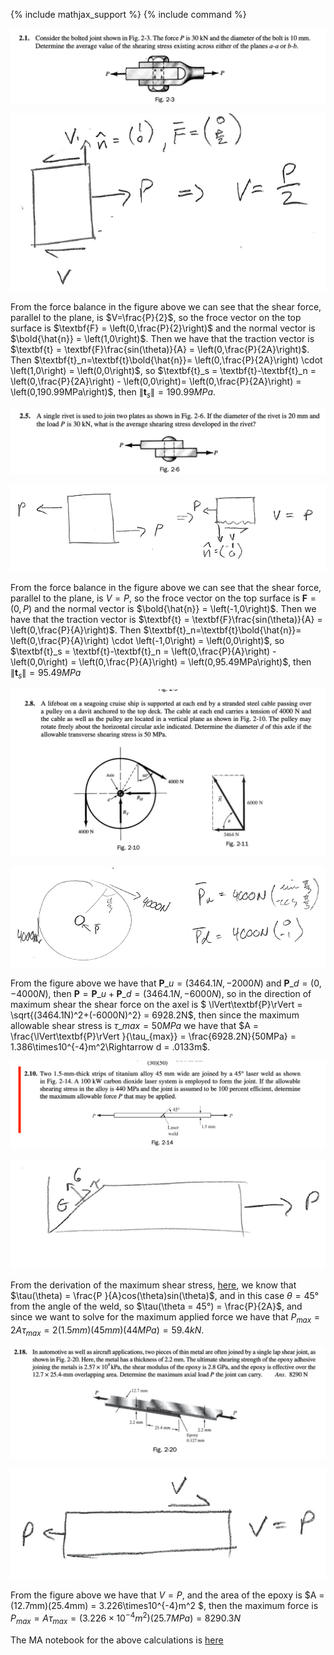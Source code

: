 {% include mathjax_support %}
{% include command %}


![](SPTraction1.png)

![](SPTraction6.png)

From the force balance in the figure above we can see that the shear force, parallel to the plane, is $V=\frac{P}{2}$, so the froce vector on the top surface is $\textbf{F} = \left(0,\frac{P}{2}\right)$ and the normal vector is $\bold{\hat{n}} = \left(1,0\right)$. Then we have that the traction vector is $\textbf{t} = \textbf{F}\frac{sin(\theta)}{A} = \left(0,\frac{P}{2A}\right)$. Then $\textbf{t}_n=\textbf{t}\bold{\hat{n}}= \left(0,\frac{P}{2A}\right) \cdot \left(1,0\right) = \left(0,0\right)$, so $\textbf{t}_s = \textbf{t}-\textbf{t}_n = \left(0,\frac{P}{2A}\right) - \left(0,0\right)= \left(0,\frac{P}{2A}\right) = \left(0,190.99MPa\right)$, then $\lVert\textbf{t}_s \rVert = 190.99MPa$.

![](SPTraction2.png)

![](SPTraction7.png)


From the force balance in the figure above we can see that the shear force, parallel to the plane, is $V=P$, so the froce vector on the top surface is $\textbf{F} = \left(0,P\right)$ and the normal vector is $\bold{\hat{n}} = \left(-1,0\right)$. Then we have that the traction vector is $\textbf{t} = \textbf{F}\frac{sin(\theta)}{A} = \left(0,\frac{P}{A}\right)$. Then $\textbf{t}_n=\textbf{t}\bold{\hat{n}}= \left(0,\frac{P}{A}\right) \cdot \left(-1,0\right) = \left(0,0\right)$, so $\textbf{t}_s = \textbf{t}-\textbf{t}_n = \left(0,\frac{P}{A}\right) -\left(0,0\right) = \left(0,\frac{P}{A}\right) = \left(0,95.49MPa\right)$, then $\lVert\textbf{t}_s \rVert = 95.49MPa$

![](SPTraction3.png)

![](SPTraction8.png)

From the figure above we have that $\textbf{P}\_u = \left(3464.1N, -2000N \right)$ and $\textbf{P}\_d = \left(0, -4000N \right)$, then $\textbf{P} = \textbf{P}\_u+\textbf{P}\_d = \left(3464.1N, -6000N \right)$, so in the direction of maximum shear the shear force on the axel is $ \lVert\textbf{P}\rVert = \sqrt{(3464.1N)^2+(-6000N)^2} = 6928.2N$, then since the maximum allowable shear stress is $\tau\_{max} = 50MPa$ we have that $A = \frac{\lVert\textbf{P}\rVert 
}{\tau_{max}} = \frac{6928.2N}{50MPa} = 1.386\times10^{-4}m^2\Rightarrow d = .0133m$.

![](SPTraction4.png)

![](SPTraction9.png)

From the derivation of the maximum shear stress, [here](./Max.md), we know that $\tau(\theta) = \frac{P }{A}cos(\theta)sin(\theta)$, and in this case $\theta = 45°$ from the angle of the weld, so $\tau(\theta = 45°) = \frac{P}{2A}$, and since we want to solve for the maximum applied force we have that $P_{max} = 2A\tau_{max} = 2(1.5mm)(45mm)(44MPa) = 59.4kN$. 



![](SPTraction5.png)

![](SPTraction10.png)

From the figure above we have that $V = P$, and the area of the epoxy is $A = (12.7mm)(25.4mm) = 3.226\times10^{-4}m^2 $, then the maximum force is $P_{max} = A\tau_{max} =(3.226\times10^{-4}m^2)(25.7MPa) = 8290.3N$







The MA notebook for the above calculations is [here](./WFiles/Examples.nb)